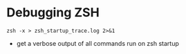 # Debugging ZSH

`zsh -x > zsh_startup_trace.log 2>&1`

- get a verbose output of all commands run on zsh startup
